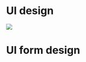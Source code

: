 # UI design
![](https://cdn.dribbble.com/userupload/2623158/file/original-ff44a9f2238eef9a1e0b5e21d27e7f94.png?compress=1&resize=1200x900)

# UI form design
![]()